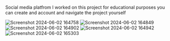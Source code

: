 Social media platfrom 
I worked on this project for educational purposes 
you can create and account and navigate the project yourself 

![Screenshot 2024-06-02 164758](https://github.com/mchcyber/Social-Media-Platform/assets/109814567/c821a632-8235-45f3-bdd3-aa0e58d232c9)
![Screenshot 2024-06-02 164849](https://github.com/mchcyber/Social-Media-Platform/assets/109814567/e680ea6b-92fd-4af1-ade4-9c9df4d9d482)
![Screenshot 2024-06-02 164902](https://github.com/mchcyber/Social-Media-Platform/assets/109814567/51169c4d-8cfd-4ac5-8dc4-81fd2cb13b60)
![Screenshot 2024-06-02 164942](https://github.com/mchcyber/Social-Media-Platform/assets/109814567/10a7f9df-2789-42c8-b054-44864fab19da)
![Screenshot 2024-06-02 165303](https://github.com/mchcyber/Social-Media-Platform/assets/109814567/e39bcfb2-c05f-4365-8607-51b4c475bb3f)
